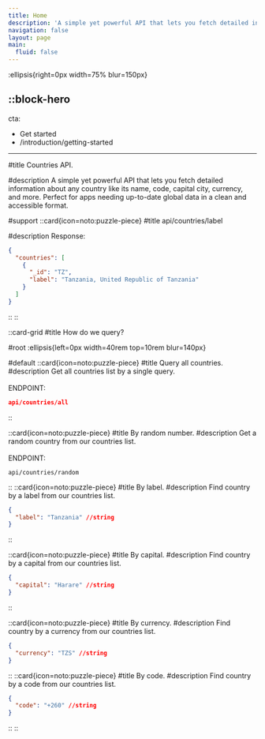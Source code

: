 ```yaml
---
title: Home
description: 'A simple yet powerful API that lets you fetch detailed information about any country like its name, code, capital city, currency, and more. Perfect for apps needing up-to-date global data in a clean and accessible format.'
navigation: false
layout: page
main:
  fluid: false
---
```


:ellipsis{right=0px width=75% blur=150px}

::block-hero
---
cta:
  - Get started
  - /introduction/getting-started
---

#title
Countries API.

#description
A simple yet powerful API that lets you fetch detailed information about any country like its name, code, capital city, currency, and more. Perfect for apps needing up-to-date global data in a clean and accessible format.

#support
  ::card{icon=noto:puzzle-piece}
  #title
  api/countries/label
  
  #description
  Response:
  ```json
  {
    "countries": [
      {
        "_id": "TZ",
        "label": "Tanzania, United Republic of Tanzania"
      }
    ]
  }
  ```
  ::
::

::card-grid
#title
How do we query?

#root
:ellipsis{left=0px width=40rem top=10rem blur=140px}

#default
  ::card{icon=noto:puzzle-piece}
  #title
  Query all countries.
  #description
  Get all countries list by a single query.
  <br>
  <br>
  ENDPOINT:
  ```json
  api/countries/all
  ```
  ::

  ::card{icon=noto:puzzle-piece}
  #title
  By random number.
  #description
  Get a random country from our countries list.
  <br>
  <br>
  ENDPOINT:
  ```
  api/countries/random
  ```
  ::
  ::card{icon=noto:puzzle-piece}
  #title
  By label.
  #description
  Find country by a label from our countries list.
  ```json
  {
    "label": "Tanzania" //string
  }
  ```
  ::

  ::card{icon=noto:puzzle-piece}
  #title
  By capital.
  #description
  Find country by a capital from our countries list.
  ```json
  {
    "capital": "Harare" //string
  }
  ```
  ::

  ::card{icon=noto:puzzle-piece}
  #title
  By currency.
  #description
  Find country by a currency from our countries list.
  ```json
  {
    "currency": "TZS" //string
  }
  ```
  ::
  ::card{icon=noto:puzzle-piece}
  #title
  By code.
  #description
  Find country by a code from our countries list.
  ```json
  {
    "code": "+260" //string
  }
  ```
  ::
::
